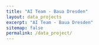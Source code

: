 ```yaml
---
title: "AI Team - Baua Dresden"
layout: data_projects
excerpt: "AI Team - Baua Dresden"
sitemap: false
permalink: /data_project/
---
```


